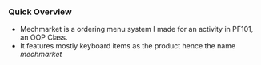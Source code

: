 ### **Quick Overview**
- Mechmarket is a ordering menu system I made for an activity in PF101, an OOP Class.
- It features mostly keyboard items as the product hence the name *mechmarket*
